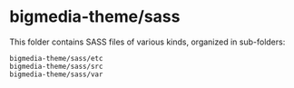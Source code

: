 # bigmedia-theme/sass

This folder contains SASS files of various kinds, organized in sub-folders:

    bigmedia-theme/sass/etc
    bigmedia-theme/sass/src
    bigmedia-theme/sass/var
